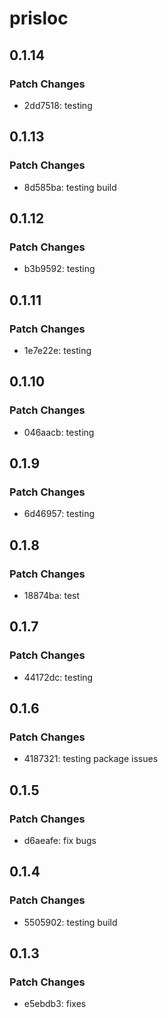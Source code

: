 # prisloc

## 0.1.14

### Patch Changes

- 2dd7518: testing

## 0.1.13

### Patch Changes

- 8d585ba: testing build

## 0.1.12

### Patch Changes

- b3b9592: testing

## 0.1.11

### Patch Changes

- 1e7e22e: testing

## 0.1.10

### Patch Changes

- 046aacb: testing

## 0.1.9

### Patch Changes

- 6d46957: testing

## 0.1.8

### Patch Changes

- 18874ba: test

## 0.1.7

### Patch Changes

- 44172dc: testing

## 0.1.6

### Patch Changes

- 4187321: testing package issues

## 0.1.5

### Patch Changes

- d6aeafe: fix bugs

## 0.1.4

### Patch Changes

- 5505902: testing build

## 0.1.3

### Patch Changes

- e5ebdb3: fixes
